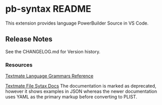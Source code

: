 # pb-syntax README

This extension provides language PowerBuilder Source in VS Code.

## Release Notes
See the CHANGELOG.md for Version history.

### Resources

[Textmate Language Grammars Reference](https://manual.macromates.com/en/language_grammars)

[Textmate File Sytax Docs](http://sublimetext.info/docs/en/extensibility/syntaxdefs.html)
The documentation is marked as deprecated, however it shows examples in JSON whereas the newer documentation uses YAML as the primary markup before converting to PLIST.
